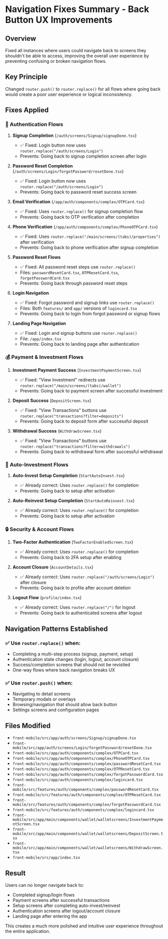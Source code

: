 # Navigation Fixes Summary - Back Button UX Improvements

## Overview

Fixed all instances where users could navigate back to screens they shouldn't be able to access, improving the overall user experience by preventing confusing or broken navigation flows.

## Key Principle

Changed `router.push()` to `router.replace()` for all flows where going back would create a poor user experience or logical inconsistency.

## Fixes Applied

### 🔐 Authentication Flows

1. **Signup Completion** (`/auth/screens/Signup/signupDone.tsx`)

   - ✅ Fixed: Login button now uses `router.replace("/auth/screens/Login")`
   - Prevents: Going back to signup completion screen after login

2. **Password Reset Completion** (`/auth/screens/Login/forgotPassword/resetDone.tsx`)

   - ✅ Fixed: Login button now uses `router.replace("/auth/screens/Login")`
   - Prevents: Going back to password reset success screen

3. **Email Verification** (`/app/auth/components/complex/OTPCard.tsx`)

   - ✅ Fixed: Uses `router.replace()` for signup completion flow
   - Prevents: Going back to OTP verification after completion

4. **Phone Verification** (`/app/auth/components/complex/PhoneOTPCard.tsx`)

   - ✅ Fixed: Uses `router.replace("/main/screens/(tabs)/properties")` after verification
   - Prevents: Going back to phone verification after signup completion

5. **Password Reset Flows**

   - ✅ Fixed: All password reset steps use `router.replace()`
   - Files: `passwordResetCard.tsx`, `OTPResetCard.tsx`, `forgotPasswordCard.tsx`
   - Prevents: Going back through password reset steps

6. **Login Navigation**

   - ✅ Fixed: Forgot password and signup links use `router.replace()`
   - Files: Both `features/` and `app/` versions of `logincard.tsx`
   - Prevents: Going back to login from forgot password or signup flows

7. **Landing Page Navigation**
   - ✅ Fixed: Login and signup buttons use `router.replace()`
   - File: `/app/index.tsx`
   - Prevents: Going back to landing page after authentication

### 💰 Payment & Investment Flows

1. **Investment Payment Success** (`InvestmentPaymentScreen.tsx`)

   - ✅ Fixed: "View Investment" redirects use `router.replace("/main/screens/(tabs)/wallet")`
   - Prevents: Going back to payment screen after successful investment

2. **Deposit Success** (`DepositScreen.tsx`)

   - ✅ Fixed: "View Transactions" buttons use `router.replace("transactions?filter=deposits")`
   - Prevents: Going back to deposit form after successful deposit

3. **Withdrawal Success** (`WithdrawScreen.tsx`)
   - ✅ Fixed: "View Transactions" buttons use `router.replace("transactions?filter=withdrawals")`
   - Prevents: Going back to withdrawal form after successful withdrawal

### 🤖 Auto-Investment Flows

1. **Auto-Invest Setup Completion** (`StartAutoInvest.tsx`)

   - ✅ Already correct: Uses `router.replace()` for completion
   - Prevents: Going back to setup after activation

2. **Auto-Reinvest Setup Completion** (`StartAutoReinvest.tsx`)
   - ✅ Already correct: Uses `router.replace()` for completion
   - Prevents: Going back to setup after activation

### 🔒 Security & Account Flows

1. **Two-Factor Authentication** (`TwoFactorEnabledScreen.tsx`)

   - ✅ Already correct: Uses `router.replace()` for completion
   - Prevents: Going back to 2FA setup after enabling

2. **Account Closure** (`AccountDetails.tsx`)

   - ✅ Already correct: Uses `router.replace("/auth/screens/Login")` after closure
   - Prevents: Going back to profile after account deletion

3. **Logout Flow** (`profile/index.tsx`)
   - ✅ Already correct: Uses `router.replace("/")` for logout
   - Prevents: Going back to authenticated screens after logout

## Navigation Patterns Established

### ✅ Use `router.replace()` when:

- Completing a multi-step process (signup, payment, setup)
- Authentication state changes (login, logout, account closure)
- Success/completion screens that should not be revisited
- One-way flows where back navigation breaks UX

### ✅ Use `router.push()` when:

- Navigating to detail screens
- Temporary modals or overlays
- Browsing/navigation that should allow back button
- Settings screens and configuration pages

## Files Modified

- `front-mobile/src/app/auth/screens/Signup/signupDone.tsx`
- `front-mobile/src/app/auth/screens/Login/forgotPassword/resetDone.tsx`
- `front-mobile/src/app/auth/components/complex/OTPCard.tsx`
- `front-mobile/src/app/auth/components/complex/PhoneOTPCard.tsx`
- `front-mobile/src/app/auth/components/complex/passwordResetCard.tsx`
- `front-mobile/src/app/auth/components/complex/OTPResetCard.tsx`
- `front-mobile/src/app/auth/components/complex/forgotPasswordCard.tsx`
- `front-mobile/src/app/auth/components/complex/logincard.tsx`
- `front-mobile/src/features/auth/components/complex/passwordResetCard.tsx`
- `front-mobile/src/features/auth/components/complex/OTPResetCard.tsx`
- `front-mobile/src/features/auth/components/complex/forgotPasswordCard.tsx`
- `front-mobile/src/features/auth/components/complex/logincard.tsx`
- `front-mobile/src/app/main/components/wallet/walletscreens/InvestmentPaymentScreen.tsx`
- `front-mobile/src/app/main/components/wallet/walletscreens/DepositScreen.tsx`
- `front-mobile/src/app/main/components/wallet/walletscreens/WithdrawScreen.tsx`
- `front-mobile/src/app/index.tsx`

## Result

Users can no longer navigate back to:

- Completed signup/login flows
- Payment screens after successful transactions
- Setup screens after completing auto-invest/reinvest
- Authentication screens after logout/account closure
- Landing page after entering the app

This creates a much more polished and intuitive user experience throughout the entire application.
